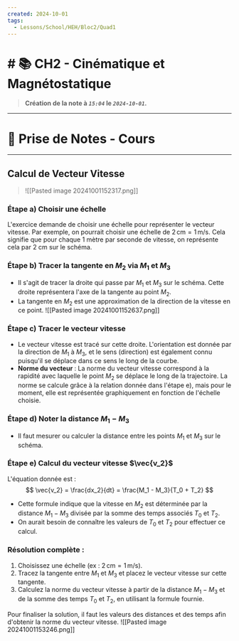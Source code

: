 ```yaml
---
created: 2024-10-01
tags:
  - Lessons/School/HEH/Bloc2/Quad1
---
```


# # 📚  CH2 - Cinématique et Magnétostatique
> **Création de la note à *`15:04`* le *`2024-10-01`.***
---

# 📝 Prise de Notes - Cours

---
## Calcul de Vecteur Vitesse
> ![[Pasted image 20241001152317.png]] 

### Étape a) Choisir une échelle
L'exercice demande de choisir une échelle pour représenter le vecteur vitesse. Par exemple, on pourrait choisir une échelle de $2 \, \text{cm} = 1 \, \text{m/s}$. Cela signifie que pour chaque 1 mètre par seconde de vitesse, on représente cela par 2 cm sur le schéma.

### Étape b) Tracer la tangente en $M_2$ via $M_1$ et $M_3$
- Il s'agit de tracer la droite qui passe par $M_1$ et $M_3$ sur le schéma. Cette droite représentera l'axe de la tangente au point $M_2$.
- La tangente en $M_2$ est une approximation de la direction de la vitesse en ce point.
  ![[Pasted image 20241001152637.png]] 

### Étape c) Tracer le vecteur vitesse
- Le vecteur vitesse est tracé sur cette droite. L'orientation est donnée par la direction de $M_1$ à $M_3$, et le sens (direction) est également connu puisqu'il se déplace dans ce sens le long de la courbe.
- **Norme du vecteur** : La norme du vecteur vitesse correspond à la rapidité avec laquelle le point $M_2$ se déplace le long de la trajectoire. La norme se calcule grâce à la relation donnée dans l'étape e), mais pour le moment, elle est représentée graphiquement en fonction de l'échelle choisie.

### Étape d) Noter la distance $M_1-M_3$
- Il faut mesurer ou calculer la distance entre les points $M_1$ et $M_3$ sur le schéma.

### Étape e) Calcul du vecteur vitesse $\vec{v_2}$
L'équation donnée est :
$$
\vec{v_2} = \frac{dx_2}{dt} = \frac{M_1 - M_3}{T_0 + T_2}
$$
- Cette formule indique que la vitesse en $M_2$ est déterminée par la distance $M_1 - M_3$ divisée par la somme des temps associés $T_0$ et $T_2$.
- On aurait besoin de connaître les valeurs de $T_0$ et $T_2$ pour effectuer ce calcul.

### Résolution complète :
1. Choisissez une échelle (ex : $2 \, \text{cm} = 1 \, \text{m/s}$).
2. Tracez la tangente entre $M_1$ et $M_3$ et placez le vecteur vitesse sur cette tangente.
3. Calculez la norme du vecteur vitesse à partir de la distance $M_1-M_3$ et de la somme des temps $T_0$ et $T_2$, en utilisant la formule fournie.

Pour finaliser la solution, il faut les valeurs des distances et des temps afin d'obtenir la norme du vecteur vitesse.
![[Pasted image 20241001153246.png]] 
